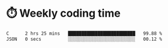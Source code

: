 
# :stopwatch: Weekly coding time
<!--START_SECTION:waka-->

```txt
C      2 hrs 25 mins   █████████████████████████   99.88 %
JSON   0 secs          ░░░░░░░░░░░░░░░░░░░░░░░░░   00.12 %
```

<!--END_SECTION:waka-->


<!-- <p> <img src="https://github-readme-stats.vercel.app/api?username=cozgerest&show_icons=true&hide_border=false" />  </p> -->

